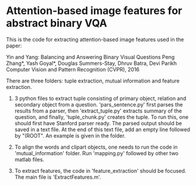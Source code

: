 # Attention-based image features for abstract binary VQA

This is the code for extracting attention-based image features used in the paper: 

Yin and Yang: Balancing and Answering Binary Visual Questions
Peng Zhang*, Yash Goyal*, Douglas Summers-Stay, Dhruv Batra, Devi Parikh
Computer Vision and Pattern Recognition (CVPR), 2016

There are three folders: tuple extraction, mutual information and feature extraction.

1. 3 python files to extract tuple consisting of primary object, relation and secondary object from a question. 'pars_sentence.py' first parses the results from a parser, then 'extract_tuple.py' extracts summary of the question, and finally, 'tuple_chunk.py' creates the tuple.
To run this, one should first have Stanford parser ready. The parsed output should be saved in a text file. At the end of this text file, add an empty line followed by "(ROOT". An example is given in the folder. 

2. To align the words and clipart objects, one needs to run the code in 'mutual_information' folder. Run 'mapping.py' followed by other two matlab files.

3. To extract features, the code in 'feature_extraction' should be focused. The main file is 'ExtractFeatures.m'. 

